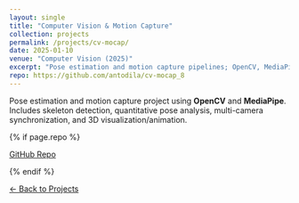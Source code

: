 ```yaml
---
layout: single
title: "Computer Vision & Motion Capture"
collection: projects
permalink: /projects/cv-mocap/
date: 2025-01-10
venue: "Computer Vision (2025)"
excerpt: "Pose estimation and motion capture pipelines; OpenCV, MediaPipe; 3D visualization and analysis."
repo: https://github.com/antodila/cv-mocap_8
---
```


Pose estimation and motion capture project using **OpenCV** and **MediaPipe**.  
Includes skeleton detection, quantitative pose analysis, multi-camera synchronization, and 3D visualization/animation.

{% if page.repo %}
<p><a class="btn btn--primary btn--small" href="{{ page.repo }}" target="_blank" rel="noopener">GitHub Repo</a></p>
{% endif %}

<p><a class="btn btn--light-outline btn--small" href="{{ '/projects/' | relative_url }}">← Back to Projects</a></p>
